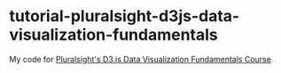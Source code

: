 # tutorial-pluralsight-d3js-data-visualization-fundamentals
My code for [Pluralsight's D3.js Data Visualization Fundamentals Course](http://www.pluralsight.com/courses/d3js-data-visualization-fundamentals)
